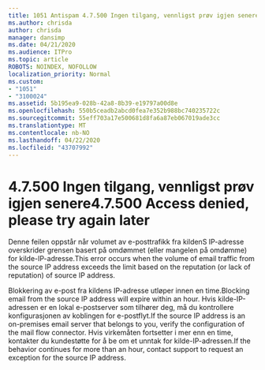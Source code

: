 ```yaml
---
title: 1051 Antispam 4.7.500 Ingen tilgang, vennligst prøv igjen senere
ms.author: chrisda
author: chrisda
manager: dansimp
ms.date: 04/21/2020
ms.audience: ITPro
ms.topic: article
ROBOTS: NOINDEX, NOFOLLOW
localization_priority: Normal
ms.custom:
- "1051"
- "3100024"
ms.assetid: 5b195ea9-028b-42a8-8b39-e19797a00d8e
ms.openlocfilehash: 550b5ceadb2abcd0fea7e352b988bc740235722c
ms.sourcegitcommit: 55eff703a17e500681d8fa6a87eb067019ade3cc
ms.translationtype: MT
ms.contentlocale: nb-NO
ms.lasthandoff: 04/22/2020
ms.locfileid: "43707992"
---
```

# <a name="47500-access-denied-please-try-again-later"></a><span data-ttu-id="398a8-102">4.7.500 Ingen tilgang, vennligst prøv igjen senere</span><span class="sxs-lookup"><span data-stu-id="398a8-102">4.7.500 Access denied, please try again later</span></span>

<span data-ttu-id="398a8-103">Denne feilen oppstår når volumet av e-posttrafikk fra kildenS IP-adresse overskrider grensen basert på omdømmet (eller mangelen på omdømme) for kilde-IP-adresse.</span><span class="sxs-lookup"><span data-stu-id="398a8-103">This error occurs when the volume of email traffic from the source IP address exceeds the limit based on the reputation (or lack of reputation) of source IP address.</span></span>

<span data-ttu-id="398a8-104">Blokkering av e-post fra kildens IP-adresse utløper innen en time.</span><span class="sxs-lookup"><span data-stu-id="398a8-104">Blocking email from the source IP address will expire within an hour.</span></span> <span data-ttu-id="398a8-105">Hvis kilde-IP-adressen er en lokal e-postserver som tilhører deg, må du kontrollere konfigurasjonen av koblingen for e-postflyt.</span><span class="sxs-lookup"><span data-stu-id="398a8-105">If the source IP address is an on-premises email server that belongs to you, verify the configuration of the mail flow connector.</span></span> <span data-ttu-id="398a8-106">Hvis virkemåten fortsetter i mer enn en time, kontakter du kundestøtte for å be om et unntak for kilde-IP-adressen.</span><span class="sxs-lookup"><span data-stu-id="398a8-106">If the behavior continues for more than an hour, contact support to request an exception for the source IP address.</span></span>
